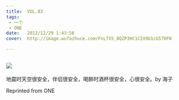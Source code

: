 ```yaml
---
title:	VOL.83
tags:
 - 一个
 - ONE
date:	2012/12/29 1:43:56
cover:	http://image.wufazhuce.com/FnLTX5_8QZP3HC1CIX9U1cG578FN

---
```

![](http://image.wufazhuce.com/FnLTX5_8QZP3HC1CIX9U1cG578FN)
---

地震时天空很安全，伴侣很安全，喝醉时酒杯很安全，心很安全。by 海子
 
Reprinted from ONE

